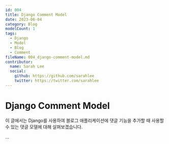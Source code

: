 ```yaml
---
id: 004
title: Django Comment Model
date: 2023-06-04
category: Blog
modelCount: 1
tags:
  - Django
  - Model
  - Blog
  - Comment
fileName: 004_django-comment-model.md
contributor:
  name: Sarah Lee
  social:
    github: https://github.com/sarahlee
    twitter: https://twitter.com/sarahlee
---
```


# Django Comment Model

이 글에서는 Django를 사용하여 블로그 애플리케이션에 댓글 기능을 추가할 때 사용할 수 있는 댓글 모델에 대해 살펴보겠습니다.

...
